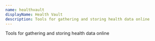 ```yaml
---
name: healthvault
displayName: Health Vault
description: Tools for gathering and storing health data online
---
```

Tools for gathering and storing health data online